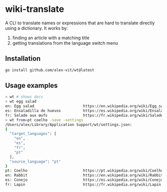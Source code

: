 # wiki-translate
A CLI to translate names or expressions that are hard to translate directly using a dictionary. It works by:
1. finding an article with a matching title
2. getting translations from the language switch menu

## Installation

```sh
go install github.com/alex-vit/wt@latest
```

## Usage examples

```sh
> wt # shows docs
> wt egg salad
en: Egg salad                      https://en.wikipedia.org/wiki/Egg_salad
es: Ensaladilla de huevos          https://es.wikipedia.org/wiki/Ensaladilla_de_huevos
fr: Salade aux œufs                https://fr.wikipedia.org/wiki/Salade_aux_%C5%93ufs
> wt from=pt coelho -save -settings
/Users/alex/Library/Application Support/wt/settings.json:
{
  "target_languages": [
    "en",
    "es",
    "fr",
    "pt"
  ],
  "source_language": "pt"
}
pt: Coelho                         https://pt.wikipedia.org/wiki/Coelho
en: Rabbit                         https://en.wikipedia.org/wiki/Rabbit
es: Conejo                         https://es.wikipedia.org/wiki/Conejo
fr: Lapin                          https://fr.wikipedia.org/wiki/Lapin
```
